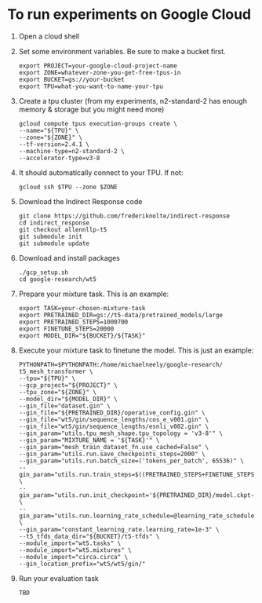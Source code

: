 # To run experiments on Google Cloud

1. Open a cloud shell

2. Set some environment variables. Be sure to make a bucket first.

    ```shell
    export PROJECT=your-google-cloud-project-name
    export ZONE=whatever-zone-you-get-free-tpus-in
    export BUCKET=gs://your-bucket
    export TPU=what-you-want-to-name-your-tpu
    ```

3. Create a tpu cluster (from my experiments, n2-standard-2 has enough memory & storage but you might need more)

    ```shell
    gcloud compute tpus execution-groups create \
    --name="${TPU}" \
    --zone="${ZONE}" \
    --tf-version=2.4.1 \
    --machine-type=n2-standard-2 \
    --accelerator-type=v3-8
    ```

4. It should automatically connect to your TPU. If not:

    ```shell
    gcloud ssh $TPU --zone $ZONE
    ```

5. Download the Indirect Response code

    ```shell
    git clone https://github.com/frederiknolte/indirect-response
    cd indirect_response
    git checkout allennllp-t5
    git submodule init
    git submodule update
    ```

6. Download and install packages

    ```shell
    ./gcp_setup.sh
    cd google-research/wt5
    ```

7. Prepare your mixture task. This is an example:

    ```shell
    export TASK=your-chosen-mixture-task
    export PRETRAINED_DIR=gs://t5-data/pretrained_models/large
    export PRETRAINED_STEPS=1000700
    export FINETUNE_STEPS=20000
    export MODEL_DIR="${BUCKET}/${TASK}"
    ```

8. Execute your mixture task to finetune the model. This is just an example:

    ```shell
    PYTHONPATH=$PYTHONPATH:/home/michaelneely/google-research/ t5_mesh_transformer \
    --tpu="${TPU}" \
    --gcp_project="${PROJECT}" \
    --tpu_zone="${ZONE}" \
    --model_dir="${MODEL_DIR}" \
    --gin_file="dataset.gin" \
    --gin_file="${PRETRAINED_DIR}/operative_config.gin" \
    --gin_file="wt5/gin/sequence_lengths/cos_e_v001.gin" \
    --gin_file="wt5/gin/sequence_lengths/esnli_v002.gin" \
    --gin_param="utils.tpu_mesh_shape.tpu_topology = 'v3-8'" \
    --gin_param="MIXTURE_NAME = '${TASK}'" \
    --gin_param="mesh_train_dataset_fn.use_cached=False" \
    --gin_param="utils.run.save_checkpoints_steps=2000" \
    --gin_param="utils.run.batch_size=('tokens_per_batch', 65536)" \
    --gin_param="utils.run.train_steps=$((PRETRAINED_STEPS+FINETUNE_STEPS))" \
    --gin_param="utils.run.init_checkpoint='${PRETRAINED_DIR}/model.ckpt-${PRETRAINED_STEPS}'" \
    --gin_param="utils.run.learning_rate_schedule=@learning_rate_schedules.constant_learning_rate" \
    --gin_param="constant_learning_rate.learning_rate=1e-3" \
    --t5_tfds_data_dir="${BUCKET}/t5-tfds" \
    --module_import="wt5.tasks" \
    --module_import="wt5.mixtures" \
    --module_import="circa.circa" \
    --gin_location_prefix="wt5/wt5/gin/"
    ```

9. Run your evaluation task

    ```shell
    TBD
    ```
